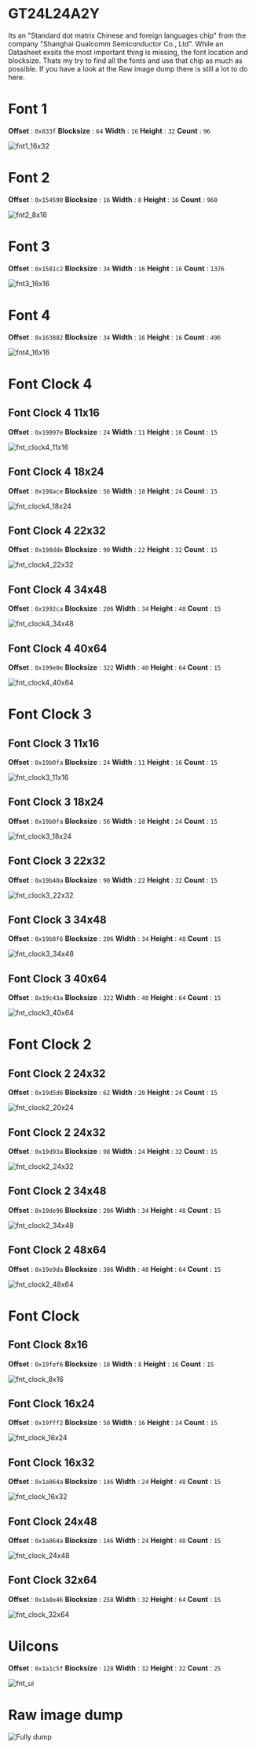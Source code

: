 # GT24L24A2Y

Its an "Standard dot matrix Chinese and foreign languages chip" from the company "Shanghai Qualcomm Semiconductor Co., Ltd".
While an Datasheet exsits the most important thing is missing, the font location and blocksize. 
Thats my try to find all the fonts and use that chip as much as possible. If you have a look at the Raw image dump there is still a lot to do here.


# Font 1

**Offset** : `0x833f`
**Blocksize** : `64`
**Width** : `16`
**Height** : `32`
**Count** : `96` 

![fnt1_16x32](/img/fnt1_16x32.png)


# Font 2

**Offset** : `0x154590`
**Blocksize** : `16`
**Width** : `8`
**Height** : `16`
**Count** : `968` 

![fnt2_8x16](/img/fnt2_8x16.png)


# Font 3

**Offset** : `0x1581c2`
**Blocksize** : `34`
**Width** : `16`
**Height** : `16`
**Count** : `1376` 

![fnt3_16x16](/img/fnt3_16x16.png)


# Font 4

**Offset** : `0x163882`
**Blocksize** : `34`
**Width** : `16`
**Height** : `16`
**Count** : `496` 

![fnt4_16x16](/img/fnt4_16x16.png)



# Font Clock 4

## Font Clock 4 11x16

**Offset** : `0x19897e`
**Blocksize** : `24`
**Width** : `11`
**Height** : `16`
**Count** : `15` 

![fnt_clock4_11x16](/img/fnt_clock4_11x16.png)

## Font Clock 4 18x24

**Offset** : `0x198ace`
**Blocksize** : `56`
**Width** : `18`
**Height** : `24`
**Count** : `15` 

![fnt_clock4_18x24](/img/fnt_clock4_18x24.png)


## Font Clock 4 22x32

**Offset** : `0x198dde`
**Blocksize** : `90`
**Width** : `22`
**Height** : `32`
**Count** : `15` 

![fnt_clock4_22x32](/img/fnt_clock4_22x32.png)

## Font Clock 4 34x48

**Offset** : `0x1992ca`
**Blocksize** : `206`
**Width** : `34`
**Height** : `48`
**Count** : `15` 

![fnt_clock4_34x48](/img/fnt_clock4_34x48.png)

## Font Clock 4 40x64

**Offset** : `0x199e0e`
**Blocksize** : `322`
**Width** : `40`
**Height** : `64`
**Count** : `15` 

![fnt_clock4_40x64](/img/fnt_clock4_40x64.png)


# Font Clock 3

## Font Clock 3 11x16

**Offset** : `0x19b0fa`
**Blocksize** : `24`
**Width** : `11`
**Height** : `16`
**Count** : `15` 

![fnt_clock3_11x16](/img/fnt_clock3_11x16.png)

## Font Clock 3 18x24

**Offset** : `0x19b0fa`
**Blocksize** : `56`
**Width** : `18`
**Height** : `24`
**Count** : `15` 

![fnt_clock3_18x24](/img/fnt_clock3_18x24.png)

## Font Clock 3 22x32

**Offset** : `0x19b40a`
**Blocksize** : `90`
**Width** : `22`
**Height** : `32`
**Count** : `15` 

![fnt_clock3_22x32](/img/fnt_clock3_22x32.png)

## Font Clock 3 34x48

**Offset** : `0x19b8f6`
**Blocksize** : `206`
**Width** : `34`
**Height** : `48`
**Count** : `15` 

![fnt_clock3_34x48](/img/fnt_clock3_34x48.png)

## Font Clock 3 40x64

**Offset** : `0x19c43a`
**Blocksize** : `322`
**Width** : `40`
**Height** : `64`
**Count** : `15` 

![fnt_clock3_40x64](/img/fnt_clock3_40x64.png)


# Font Clock 2

## Font Clock 2 24x32

**Offset** : `0x19d5d6`
**Blocksize** : `62`
**Width** : `20`
**Height** : `24`
**Count** : `15` 

![fnt_clock2_20x24](/img/fnt_clock2_20x24.png)


## Font Clock 2 24x32

**Offset** : `0x19d93a`
**Blocksize** : `98`
**Width** : `24`
**Height** : `32`
**Count** : `15` 

![fnt_clock2_24x32](/img/fnt_clock2_24x32.png)

## Font Clock 2 34x48

**Offset** : `0x19de96`
**Blocksize** : `206`
**Width** : `34`
**Height** : `48`
**Count** : `15` 

![fnt_clock2_34x48](/img/fnt_clock2_34x48.png)

## Font Clock 2 48x64

**Offset** : `0x19e9da`
**Blocksize** : `386`
**Width** : `48`
**Height** : `64`
**Count** : `15` 

![fnt_clock2_48x64](/img/fnt_clock2_48x64.png)


# Font Clock

## Font Clock 8x16

**Offset** : `0x19fef6`
**Blocksize** : `18`
**Width** : `8`
**Height** : `16`
**Count** : `15` 

![fnt_clock_8x16](/img/fnt_clock_8x16.png)

## Font Clock 16x24

**Offset** : `0x19fff2`
**Blocksize** : `50`
**Width** : `16`
**Height** : `24`
**Count** : `15` 

![fnt_clock_16x24](/img/fnt_clock_16x24.png)


## Font Clock 16x32

**Offset** : `0x1a064a`
**Blocksize** : `146`
**Width** : `24`
**Height** : `48`
**Count** : `15` 

![fnt_clock_16x32](/img/fnt_clock_16x32.png)


## Font Clock 24x48

**Offset** : `0x1a064a`
**Blocksize** : `146`
**Width** : `24`
**Height** : `48`
**Count** : `15`

![fnt_clock_24x48](/img/fnt_clock_24x48.png)


## Font Clock 32x64

**Offset** : `0x1a0e46`
**Blocksize** : `258`
**Width** : `32`
**Height** : `64`
**Count** : `15`

![fnt_clock_32x64](/img/fnt_clock_32x64.png)


# UiIcons

**Offset** : `0x1a1c5f`
**Blocksize** : `128`
**Width** : `32`
**Height** : `32`
**Count** : `25`

![fnt_ui](/img/fnt_ui.png)


# Raw image dump
![Fully dump](/img/yraw_dump.png)

